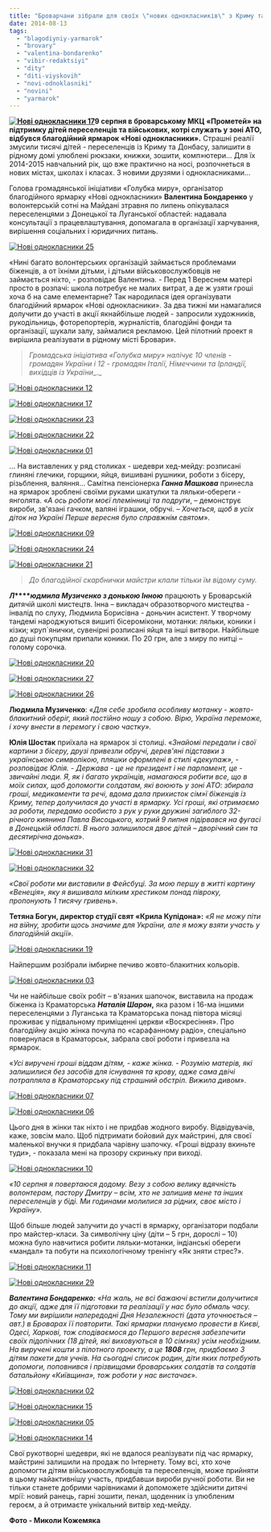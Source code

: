 ```yaml
---
title: "Броварчани зібрали для своїх \"нових однокласників\" з Криму та Донбасу майже 2000 гривень"
date: 2014-08-13
tags: 
  - "blagodiyniy-yarmarok"
  - "brovary"
  - "valentina-bondarenko"
  - "vibir-redaktsiyi"
  - "dity"
  - "diti-viyskovih"
  - "novi-odnoklasniki"
  - "novini"
  - "yarmarok"
---
```


**[![Нові однокласники 17](https://mpz.brovary.org/wp-content/uploads/2014/08/Novi-odnoklasniki-17.jpg)](https://mpz.brovary.org/wp-content/uploads/2014/08/Novi-odnoklasniki-17.jpg)9 серпня в броварському МКЦ «Прометей» на підтримку дітей переселенців та військових, котрі служать у зоні АТО, відбувся благодійний ярмарок «Нові однокласники».** Страшні реалії змусили тисячі дітей - переселенців із Криму та Донбасу, залишити в рідному домі улюблені рюкзаки, книжки, зошити, комп»ютери… Для їх 2014-2015 навчальний рік, що вже практично на носі, розпочнеться в нових містах, школах і класах. З новими друзями і однокласниками…

Голова громадянської ініціативи «Голубка миру», організатор благодійного ярмарку «Нові однокласники» **Валентина Бондаренко** у волонтерській сотні на Майдані зтравня по липень опікувалася переселенцями з Донецької та Луганської областей: надавала консультації з працевлаштування, допомагала в організації харчування, вирішення соціальних і юридичних питань.

[![Нові однокласники 25](https://mpz.brovary.org/wp-content/uploads/2014/08/Novi-odnoklasniki-25.jpg)](https://mpz.brovary.org/wp-content/uploads/2014/08/Novi-odnoklasniki-25.jpg)

«Нині багато волонтерських організацій займається проблемами біженців, а от їхніми дітьми, і дітьми військовослужбовців не займається ніхто, - розповідає Валентина. - Перед 1 Вереснем матері просто в розпачі: школа потребує не малих витрат, а де ж узяти гроші хоча б на саме елементарне? Так народилася ідея організувати благодійний ярмарок «Нові однокласники». За два тижні ми намагалися долучити до участі в акції якнайбільше людей - запросили художників, рукодільниць, фоторепортерів, журналістів, благодійні фонди та організації, шукали залу, займалися рекламою. Цей пілотний проект я вирішила реалізувати в рідному місті Бровари».

> _Громадська ініціатива «Голубка миру» налічує 10 членів - громадян України і 12 - громадян Італії, Німеччини та Ірландії, вихідців із України__._

[![Нові однокласники 12](https://mpz.brovary.org/wp-content/uploads/2014/08/Novi-odnoklasniki-12.jpg)](https://mpz.brovary.org/wp-content/uploads/2014/08/Novi-odnoklasniki-12.jpg)

[![Нові однокласники 17](https://mpz.brovary.org/wp-content/uploads/2014/08/Novi-odnoklasniki-17.jpg)](https://mpz.brovary.org/wp-content/uploads/2014/08/Novi-odnoklasniki-17.jpg)

[![Нові однокласники 23](https://mpz.brovary.org/wp-content/uploads/2014/08/Novi-odnoklasniki-23.jpg)](https://mpz.brovary.org/wp-content/uploads/2014/08/Novi-odnoklasniki-23.jpg)

[![Нові однокласники 22](https://mpz.brovary.org/wp-content/uploads/2014/08/Novi-odnoklasniki-22.jpg)](https://mpz.brovary.org/wp-content/uploads/2014/08/Novi-odnoklasniki-22.jpg)

[![Нові однокласники 01](https://mpz.brovary.org/wp-content/uploads/2014/08/Novi-odnoklasniki-01.jpg)](https://mpz.brovary.org/wp-content/uploads/2014/08/Novi-odnoklasniki-01.jpg)

… На виставлених у ряд столиках - шедеври хед-мейду: розписані глиняні глечики, горщики, яйця, вишивані рушники, роботи з бісеру, різьблення, валяння... Самітна пенсіонерка **_Ганна Машкова_** принесла на ярмарок зроблені своїми руками шкатулки та ляльки-обереги - янголята. «_А ось роботи моєї племінниці та подруги_, – демонструє вироби, зв'язані гачком, валяні іграшки, обручі. – _Хочеться, щоб в усіх діток на Україні Перше вересня було справжнім святом_».

[![Нові однокласники 09](https://mpz.brovary.org/wp-content/uploads/2014/08/Novi-odnoklasniki-09.jpg)](https://mpz.brovary.org/wp-content/uploads/2014/08/Novi-odnoklasniki-09.jpg)

[![Нові однокласники 24](https://mpz.brovary.org/wp-content/uploads/2014/08/Novi-odnoklasniki-24.jpg)](https://mpz.brovary.org/wp-content/uploads/2014/08/Novi-odnoklasniki-24.jpg)

[![Нові однокласники 21](https://mpz.brovary.org/wp-content/uploads/2014/08/Novi-odnoklasniki-21.jpg)](https://mpz.brovary.org/wp-content/uploads/2014/08/Novi-odnoklasniki-21.jpg)

> _До благодійної скарбнички майстри клали тільки їм відому суму._

**_Л_****_юдмила Музиченко з донькою Інною_** працюють у Броварській дитячій школі мистецтв. Інна – викладач образотворчого мистецтва - інвалід по слуху, Людмила Борисівна - доньчин асистент. У творчому тандемі народжуються вишиті бісеромікони, мотанки: ляльки, коники і кізки; круп\`янички, сувенірні розписані яйця та інші витвори. Найбільше до душі покупцям припали коники. По 20 грн, але з миру по нитці – голому сорочка.

[![Нові однокласники 20](https://mpz.brovary.org/wp-content/uploads/2014/08/Novi-odnoklasniki-20.jpg)](https://mpz.brovary.org/wp-content/uploads/2014/08/Novi-odnoklasniki-20.jpg)

[![Нові однокласники 27](https://mpz.brovary.org/wp-content/uploads/2014/08/Novi-odnoklasniki-27.jpg)](https://mpz.brovary.org/wp-content/uploads/2014/08/Novi-odnoklasniki-27.jpg)

[![Нові однокласники 26](https://mpz.brovary.org/wp-content/uploads/2014/08/Novi-odnoklasniki-26.jpg)](https://mpz.brovary.org/wp-content/uploads/2014/08/Novi-odnoklasniki-26.jpg)

**Людмила Музиченко**: _«Для себе зробила особливу мотанку - жовто-блакитний оберіг, який постійно ношу з собою. Вірю, Україна переможе, і хочу внести в перемогу і свою частку»._

**Юлія Шостак** приїхала на ярмарок зі столиці. «_Знайомі передали і свої картини з бісеру, друзі привезли обручі, дерев'яні підставки з українською символікою, пляшки оформлені в стилі «декупаж», - розповідає Юлія. - Держава - це не президент і не парламент, це - звичайні люди. Я, як і багато українців, намагаюся робити все, що в моїх силах, щоб допомогти солдатам, які воюють у зоні АТО: збирала гроші, медикаменти та речі, вдома дала прихисток сім»ї біженців із Криму, тепер долучилася до участі в ярмарку. Усі гроші, які отримаємо за роботи, передамо особисто з рук у руки дружині загиблого 32-річного киянина Павла Висоцького, котрий 9 липня підірвався на фугасі в Донецькій області. В нього залишилося двоє дітей – дворічний син та десятирічна донька_».

[![Нові однокласники 31](https://mpz.brovary.org/wp-content/uploads/2014/08/Novi-odnoklasniki-31.jpg)](https://mpz.brovary.org/wp-content/uploads/2014/08/Novi-odnoklasniki-31.jpg)

[![Нові однокласники 32](https://mpz.brovary.org/wp-content/uploads/2014/08/Novi-odnoklasniki-32.jpg)](https://mpz.brovary.org/wp-content/uploads/2014/08/Novi-odnoklasniki-32.jpg)

_«Свої роботи ми виставили в Фейсбуці. За мою першу в житті картину «Венеція», яку я вишивала мілким хрестиком понад півроку, пропонують 1 тисячу гривень_».

**Тетяна Богун, директор студії свят «Крила Купідона»:** _«Я не можу піти на війну, зробити щось значиме для України, але я можу взяти участь у благодійній акції»._

[![Нові однокласники 19](https://mpz.brovary.org/wp-content/uploads/2014/08/Novi-odnoklasniki-19.jpg)](https://mpz.brovary.org/wp-content/uploads/2014/08/Novi-odnoklasniki-19.jpg)

Найпершим розібрали імбирне печиво жовто-блакитних кольорів.

[![Нові однокласники 03](https://mpz.brovary.org/wp-content/uploads/2014/08/Novi-odnoklasniki-03.jpg)](https://mpz.brovary.org/wp-content/uploads/2014/08/Novi-odnoklasniki-03.jpg)

Чи не найбільше своїх робіт – в'язаних шапочок, виставила на продаж біженка із Краматорська _**Наталія Шарон**_**,** яка разом і 16-ма іншими переселенцями з Луганська та Краматорська понад півтора місяці проживає у підвальному приміщенні церкви «Воскресіння». Про благодійну акцію жінка почула по «сарафанному радіо», спеціально повернулася в Краматорськ, забрала свої роботи і привезла на ярмарок.

«_Усі виручені гроші віддам дітям, - каже жінка. - Розумію матерів, які залишилися без засобів для існування та крову, адже сама двічі потрапляла в Краматорську під страшний обстріл. Вижила дивом_».

[![Нові однокласники 07](https://mpz.brovary.org/wp-content/uploads/2014/08/Novi-odnoklasniki-07.jpg)](https://mpz.brovary.org/wp-content/uploads/2014/08/Novi-odnoklasniki-07.jpg)

[![Нові однокласники 06](https://mpz.brovary.org/wp-content/uploads/2014/08/Novi-odnoklasniki-06.jpg)](https://mpz.brovary.org/wp-content/uploads/2014/08/Novi-odnoklasniki-06.jpg)

Цього дня в жінки так ніхто і не придбав жодного виробу. Відвідувачів, каже, зовсім мало. Щоб підтримати бойовий дух майстрині, для своєї маленької внучки я придбала чарівну шапочку. «Гроші відразу вкиньте туди», - показала мені на прозору скриньку при виході.

[![Нові однокласники 10](https://mpz.brovary.org/wp-content/uploads/2014/08/Novi-odnoklasniki-10.jpg)](https://mpz.brovary.org/wp-content/uploads/2014/08/Novi-odnoklasniki-10.jpg)

_«10 серпня я повертаюся додому. Везу з собою велику вдячність волонтерам, пастору Дмитру – всім, хто не залишив мене та інших переселенців у біді. Ми годинами молилися за рідних, своє місто і Україну»._

Щоб більше людей залучити до участі в ярмарку, організатори подбали про майстер-класи. За символічну ціну (діти – 5 грн, дорослі – 10) можна було навчитися робити ляльки-мотанки, індіанські обереги «мандал» та побути на психологічному тренінгу «Як зняти стрес?».

[![Нові однокласники 11](https://mpz.brovary.org/wp-content/uploads/2014/08/Novi-odnoklasniki-11.jpg)](https://mpz.brovary.org/wp-content/uploads/2014/08/Novi-odnoklasniki-11.jpg)

[![Нові однокласники 29](https://mpz.brovary.org/wp-content/uploads/2014/08/Novi-odnoklasniki-29.jpg)](https://mpz.brovary.org/wp-content/uploads/2014/08/Novi-odnoklasniki-29.jpg)

**_Валентина Бондаренко:_** «_На жаль, не всі бажаючі встигли долучитися до акції, адже для її підготовки та реалізації у нас було обмаль часу. Тому ми вирішили напередодні Дня Незалежності (дата уточнюється – авт.) в Броварах її повторити. Такі ярмарки плануємо провести в Києві, Одесі, Харкові, тож сподіваємося до Першого вересня забезпечити своїх підопічних (18 дітей, які виховуються в 10 сім»ях) усім необхідним. На виручені кошти з пілотного проекту, а це **1808** грн, придбаємо 3 дітям пакети для учнів. На сьогодні список родин, діти яких потребують допомоги, поповнився і прізвищами броварських солдатів та солдатів батальйону «Київщина», тож роботи у нас вистачає_».

[![Нові однокласники 02](https://mpz.brovary.org/wp-content/uploads/2014/08/Novi-odnoklasniki-02.jpg)](https://mpz.brovary.org/wp-content/uploads/2014/08/Novi-odnoklasniki-02.jpg)

[![Нові однокласники 15](https://mpz.brovary.org/wp-content/uploads/2014/08/Novi-odnoklasniki-15.jpg)](https://mpz.brovary.org/wp-content/uploads/2014/08/Novi-odnoklasniki-15.jpg)

[![Нові однокласники 05](https://mpz.brovary.org/wp-content/uploads/2014/08/Novi-odnoklasniki-05.jpg)](https://mpz.brovary.org/wp-content/uploads/2014/08/Novi-odnoklasniki-05.jpg)

[![Нові однокласники 14](https://mpz.brovary.org/wp-content/uploads/2014/08/Novi-odnoklasniki-14.jpg)](https://mpz.brovary.org/wp-content/uploads/2014/08/Novi-odnoklasniki-14.jpg)

Свої рукотворні шедеври, які не вдалося реалізувати під час ярмарку, майстрині залишили на продаж по Інтернету. Тому всі, хто хоче допомогти дітям військовослужбовців та переселенців, може прийняти в цьому найактивнішу участь, придбавши вироби ручної роботи. Ви не тільки станете добрими чарівниками й допоможете здійснити дитячі мрії: новий ранець, гарні зошити, пенал, щоденник із улюбленим героєм, а й отримаєте унікальний витвір хед-мейду.

**Фото - Миколи Кожемяка**
